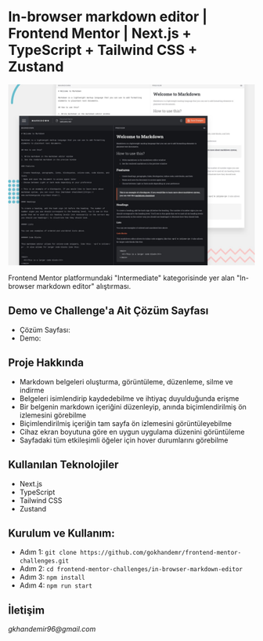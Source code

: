 # In-browser markdown editor | Frontend Mentor | Next.js + TypeScript + Tailwind CSS + Zustand

![In-browser markdown editor](./public/preview.jpg)

Frontend Mentor platformundaki "Intermediate" kategorisinde yer alan "In-browser markdown editor" alıştırması.

## Demo ve Challenge'a Ait Çözüm Sayfası
* Çözüm Sayfası: 
* Demo: 

## Proje Hakkında
* Markdown belgeleri oluşturma, görüntüleme, düzenleme, silme ve indirme
* Belgeleri isimlendirip kaydedebilme ve ihtiyaç duyulduğunda erişme
* Bir belgenin markdown içeriğini düzenleyip, anında biçimlendirilmiş ön izlemesini görebilme
* Biçimlendirilmiş içeriğin tam sayfa ön izlemesini görüntüleyebilme
* Cihaz ekran boyutuna göre en uygun uygulama düzenini görüntüleme
* Sayfadaki tüm etkileşimli öğeler için hover durumlarını görebilme

## Kullanılan Teknolojiler
* Next.js
* TypeScript
* Tailwind CSS
* Zustand

## Kurulum ve Kullanım:
* Adım 1: `git clone https://github.com/gokhandemr/frontend-mentor-challenges.git`
* Adım 2: `cd frontend-mentor-challenges/in-browser-markdown-editor`
* Adım 3: `npm install`
* Adım 4: `npm run start`

## İletişim
_gkhandemir96@gmail.com_